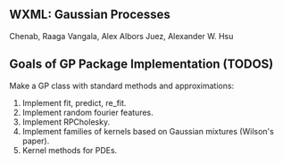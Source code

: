 
## WXML: Gaussian Processes
Chenab, Raaga Vangala, Alex Albors Juez, Alexander W. Hsu 

## Goals of GP Package Implementation (TODOS)
Make a GP class with standard methods and approximations:
1. Implement fit, predict, re_fit. 
2. Implement random fourier features.
3. Implement RPCholesky. 
4. Implement families of kernels based on Gaussian mixtures (Wilson's paper). 
5. Kernel methods for PDEs. 
